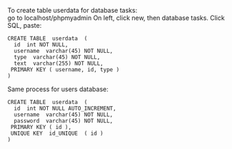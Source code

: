To create table userdata for database tasks:  
go to localhost/phpmyadmin
On left, click new, then database tasks.
Click SQL, paste:
```
CREATE TABLE  userdata  (
  id  int NOT NULL,
  username  varchar(45) NOT NULL,
  type  varchar(45) NOT NULL,
  text  varchar(255) NOT NULL,
 PRIMARY KEY ( username, id, type )
)
```

Same process for users database:
```
CREATE TABLE  userdata  (
  id  int NOT NULL AUTO_INCREMENT,
  username  varchar(45) NOT NULL,
  password  varchar(45) NOT NULL,
 PRIMARY KEY ( id ),
 UNIQUE KEY  id_UNIQUE  ( id )
)
```
